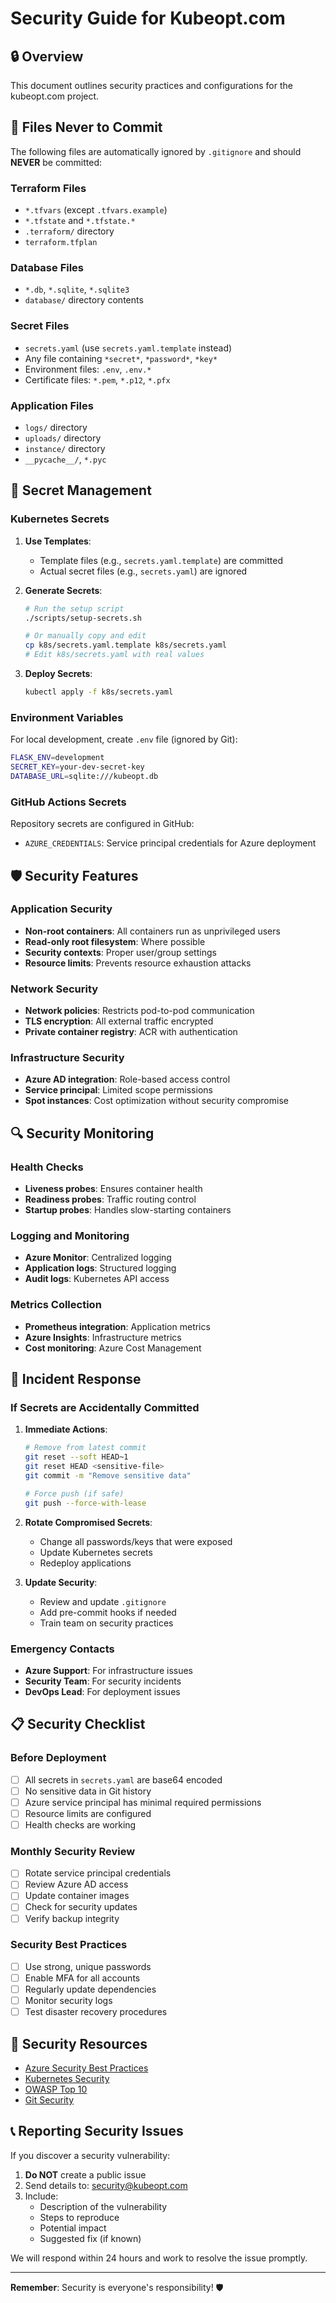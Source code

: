 # Security Guide for Kubeopt.com

## 🔒 Overview

This document outlines security practices and configurations for the kubeopt.com project.

## 🚫 Files Never to Commit

The following files are automatically ignored by `.gitignore` and should **NEVER** be committed:

### Terraform Files
- `*.tfvars` (except `.tfvars.example`)
- `*.tfstate` and `*.tfstate.*`
- `.terraform/` directory
- `terraform.tfplan`

### Database Files
- `*.db`, `*.sqlite`, `*.sqlite3`
- `database/` directory contents

### Secret Files
- `secrets.yaml` (use `secrets.yaml.template` instead)
- Any file containing `*secret*`, `*password*`, `*key*`
- Environment files: `.env`, `.env.*`
- Certificate files: `*.pem`, `*.p12`, `*.pfx`

### Application Files
- `logs/` directory
- `uploads/` directory
- `instance/` directory
- `__pycache__/`, `*.pyc`

## 🔐 Secret Management

### Kubernetes Secrets

1. **Use Templates**: 
   - Template files (e.g., `secrets.yaml.template`) are committed
   - Actual secret files (e.g., `secrets.yaml`) are ignored

2. **Generate Secrets**:
   ```bash
   # Run the setup script
   ./scripts/setup-secrets.sh
   
   # Or manually copy and edit
   cp k8s/secrets.yaml.template k8s/secrets.yaml
   # Edit k8s/secrets.yaml with real values
   ```

3. **Deploy Secrets**:
   ```bash
   kubectl apply -f k8s/secrets.yaml
   ```

### Environment Variables

For local development, create `.env` file (ignored by Git):
```bash
FLASK_ENV=development
SECRET_KEY=your-dev-secret-key
DATABASE_URL=sqlite:///kubeopt.db
```

### GitHub Actions Secrets

Repository secrets are configured in GitHub:
- `AZURE_CREDENTIALS`: Service principal credentials for Azure deployment

## 🛡️ Security Features

### Application Security
- **Non-root containers**: All containers run as unprivileged users
- **Read-only root filesystem**: Where possible
- **Security contexts**: Proper user/group settings
- **Resource limits**: Prevents resource exhaustion attacks

### Network Security
- **Network policies**: Restricts pod-to-pod communication
- **TLS encryption**: All external traffic encrypted
- **Private container registry**: ACR with authentication

### Infrastructure Security
- **Azure AD integration**: Role-based access control
- **Service principal**: Limited scope permissions
- **Spot instances**: Cost optimization without security compromise

## 🔍 Security Monitoring

### Health Checks
- **Liveness probes**: Ensures container health
- **Readiness probes**: Traffic routing control
- **Startup probes**: Handles slow-starting containers

### Logging and Monitoring
- **Azure Monitor**: Centralized logging
- **Application logs**: Structured logging
- **Audit logs**: Kubernetes API access

### Metrics Collection
- **Prometheus integration**: Application metrics
- **Azure Insights**: Infrastructure metrics
- **Cost monitoring**: Azure Cost Management

## 🚨 Incident Response

### If Secrets are Accidentally Committed

1. **Immediate Actions**:
   ```bash
   # Remove from latest commit
   git reset --soft HEAD~1
   git reset HEAD <sensitive-file>
   git commit -m "Remove sensitive data"
   
   # Force push (if safe)
   git push --force-with-lease
   ```

2. **Rotate Compromised Secrets**:
   - Change all passwords/keys that were exposed
   - Update Kubernetes secrets
   - Redeploy applications

3. **Update Security**:
   - Review and update `.gitignore`
   - Add pre-commit hooks if needed
   - Train team on security practices

### Emergency Contacts
- **Azure Support**: For infrastructure issues
- **Security Team**: For security incidents
- **DevOps Lead**: For deployment issues

## 📋 Security Checklist

### Before Deployment
- [ ] All secrets in `secrets.yaml` are base64 encoded
- [ ] No sensitive data in Git history
- [ ] Azure service principal has minimal required permissions
- [ ] Resource limits are configured
- [ ] Health checks are working

### Monthly Security Review
- [ ] Rotate service principal credentials
- [ ] Review Azure AD access
- [ ] Update container images
- [ ] Check for security updates
- [ ] Verify backup integrity

### Security Best Practices
- [ ] Use strong, unique passwords
- [ ] Enable MFA for all accounts
- [ ] Regularly update dependencies
- [ ] Monitor security logs
- [ ] Test disaster recovery procedures

## 🔗 Security Resources

- [Azure Security Best Practices](https://docs.microsoft.com/en-us/azure/security/)
- [Kubernetes Security](https://kubernetes.io/docs/concepts/security/)
- [OWASP Top 10](https://owasp.org/www-project-top-ten/)
- [Git Security](https://docs.github.com/en/code-security)

## 📞 Reporting Security Issues

If you discover a security vulnerability:

1. **Do NOT** create a public issue
2. Send details to: security@kubeopt.com
3. Include:
   - Description of the vulnerability
   - Steps to reproduce
   - Potential impact
   - Suggested fix (if known)

We will respond within 24 hours and work to resolve the issue promptly.

---

**Remember**: Security is everyone's responsibility! 🛡️